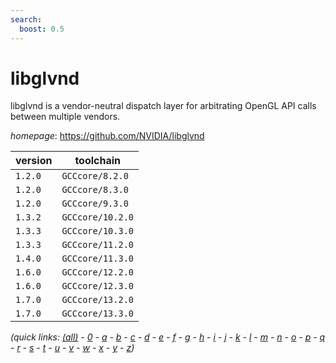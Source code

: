 ```yaml
---
search:
  boost: 0.5
---
```

# libglvnd

libglvnd is a vendor-neutral dispatch layer for arbitrating OpenGL API calls between multiple vendors.

*homepage*: <https://github.com/NVIDIA/libglvnd>

version | toolchain
--------|----------
``1.2.0`` | ``GCCcore/8.2.0``
``1.2.0`` | ``GCCcore/8.3.0``
``1.2.0`` | ``GCCcore/9.3.0``
``1.3.2`` | ``GCCcore/10.2.0``
``1.3.3`` | ``GCCcore/10.3.0``
``1.3.3`` | ``GCCcore/11.2.0``
``1.4.0`` | ``GCCcore/11.3.0``
``1.6.0`` | ``GCCcore/12.2.0``
``1.6.0`` | ``GCCcore/12.3.0``
``1.7.0`` | ``GCCcore/13.2.0``
``1.7.0`` | ``GCCcore/13.3.0``


*(quick links: [(all)](../index.md) - [0](../0/index.md) - [a](../a/index.md) - [b](../b/index.md) - [c](../c/index.md) - [d](../d/index.md) - [e](../e/index.md) - [f](../f/index.md) - [g](../g/index.md) - [h](../h/index.md) - [i](../i/index.md) - [j](../j/index.md) - [k](../k/index.md) - [l](../l/index.md) - [m](../m/index.md) - [n](../n/index.md) - [o](../o/index.md) - [p](../p/index.md) - [q](../q/index.md) - [r](../r/index.md) - [s](../s/index.md) - [t](../t/index.md) - [u](../u/index.md) - [v](../v/index.md) - [w](../w/index.md) - [x](../x/index.md) - [y](../y/index.md) - [z](../z/index.md))*

